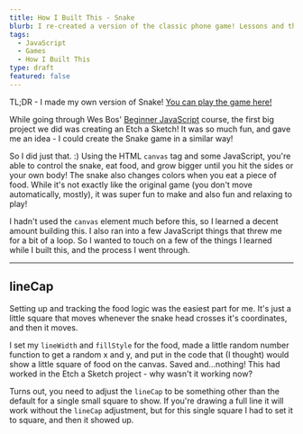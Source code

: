 ```yaml
---
title: How I Built This - Snake
blurb: I re-created a version of the classic phone game! Lessons and thoughts from my experience.
tags:
  - JavaScript
  - Games
  - How I Built This
type: draft
featured: false
---
```


TL;DR - I made my own version of Snake! [You can play the game here!](https://snake-mini.netlify.app/)

While going through Wes Bos' [Beginner JavaScript](https://beginnerjavascript.com) course, the first big project we did was creating an Etch a Sketch! It was so much fun, and gave me an idea - I could create the Snake game in a similar way!

So I did just that. :) Using the HTML `canvas` tag and some JavaScript, you're able to control the snake, eat food, and grow bigger until you hit the sides or your own body! The snake also changes colors when you eat a piece of food. While it's not exactly like the original game (you don't move automatically, mostly), it was super fun to make and also fun and relaxing to play!

I hadn't used the `canvas` element much before this, so I learned a decent amount building this. I also ran into a few JavaScript things that threw me for a bit of a loop. So I wanted to touch on a few of the things I learned while I built this, and the process I went through.

----

## lineCap

Setting up and tracking the food logic was the easiest part for me. It's just a little square that moves whenever the snake head crosses it's coordinates, and then it moves.

I set my `lineWidth` and `fillStyle` for the food, made a little random number function to get a random x and y, and put in the code that (I thought) would show a little square of food on the canvas. Saved and...nothing! This had worked in the Etch a Sketch project - why wasn't it working now?

Turns out, you need to adjust the `lineCap` to be something other than the default for a single small square to show. If you're drawing a full line it will work without the `lineCap` adjustment, but for this single square I had to set it to square, and then it showed up.

##
